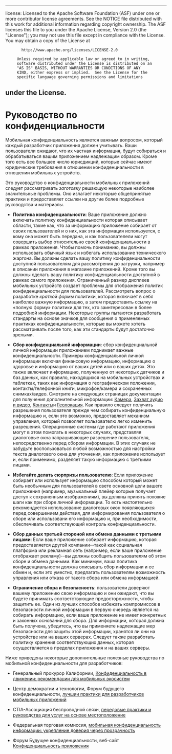 * * *

license: Licensed to the Apache Software Foundation (ASF) under one or more contributor license agreements. See the NOTICE file distributed with this work for additional information regarding copyright ownership. The ASF licenses this file to you under the Apache License, Version 2.0 (the "License"); you may not use this file except in compliance with the License. You may obtain a copy of the License at

           http://www.apache.org/licenses/LICENSE-2.0
    
         Unless required by applicable law or agreed to in writing,
         software distributed under the License is distributed on an
         "AS IS" BASIS, WITHOUT WARRANTIES OR CONDITIONS OF ANY
         KIND, either express or implied.  See the License for the
         specific language governing permissions and limitations
    

## under the License.

# Руководство по конфиденциальности

Мобильная конфиденциальность является важным вопросом, который каждый разработчик приложения должен учитывать. Ваши пользователи ожидают, что их частная информация, будут собираться и обрабатываться вашим приложением надлежащим образом. Кроме того есть все большее число юрисдикций, которые сейчас имеют юридические требования в отношении конфиденциальности в отношении мобильных устройств.

Это руководство о конфиденциальности мобильных приложений следует рассматривать *заготовку* решающую некоторые наиболее значительные проблемы. Оно излагает некоторые общепринятые практики и предоставляет ссылки на другие более подробные руководства и материалы.

*   **Политика конфиденциальности**: Ваше приложение должно включать политику конфиденциальности которая описывает области, такие как, что за информацию приложение собирает от своих пользователей и о них, как эта информация используется, с кому она может быть передана, и как пользователели могут совершить выбор относительно своей конфиденциальности в рамках приложения. Чтобы помочь пониманию, вы должны использовать обычный язык и избегать использование технического жаргона. Вы должны сделать вашу политику конфиденциальности доступной пользователям для рассмотрения до загрузки, например в описании приложения в магазине приложений. Кроме того вы должны сделать вашу политику конфиденциальности доступной в рамках самого приложения. Ограниченный размер дисплеев мобильных устройств создает проблемы для отображения политик конфиденциальности для пользователей. Рассмотреть вопрос о разработке *краткой формы* политики, которая включает в себя наиболее важную информацию, а затем предоставить ссылку на «полную форму» политики для тех, кто заинтересован в более подробной информации. Некоторые группы пытаются разработать стандарты на основе значков для сообщения о применяемых практиках конфиденциальности, которые вы можете хотеть рассматривать после того, как эти стандарты будут достаточно зрелыми.

*   **Сбор конфиденциальной информации**: сбор конфиденциальной личной информации приложением поднимает важные конфиденциальности. Примеры конфиденциальной личной информации включая финансовую информацию, информацию о здоровье и информацию от ваших детей или о ваших детях. Это также включает информацию, полученную от некоторых датчиков и баз данных, как правило, находящихся на мобильных устройствах и таблетках, таких как информация о географическом положении, контакты/телефонной книги, микрофон/камера и сохраненных снимках/видео. Смотрите на следующих страницах документации для получения дополнительной информации: [Камера][1], [Захват аудио и видео][2], [Контакты][3]и [Геолокация][4]. Как правило следует получить разрешения пользователя прежде чем собирать конфиденциальную информацию и, если это возможно, предоставляет механизм управления, который позволяет пользователю легко изменить разрешения. Операционные системы где работают приложения могут в этом помогать в некоторых случаях, представляя диалоговые окна запрашивающие разрешение пользователя, непосредственно перед сбором информации. В этих случаях не забудьте воспользоваться любой возможностью для настройки текста диалогового окна для уточнения, как приложение использует и, если применимо, разделяет такую информацию с третьими лицами.

*   **Избегайте делать сюрпризы пользователю**: Если приложение собирает или использует информацию способом который может быть необычным для пользователей в свете основной цели вашего приложения (например, музыкальный плейер которые получает доступ к сохраненным изображениям), вы должны принять похожие шаги как при сборе личной информации. То есть настоятельно рекомендуется использование диалоговых окон появляющихся перед совершением действия, для информирования пользователя о сборе или использовани его информацию и, при необходимости, обеспечивать соответствующий контроль конфиденциальности.

*   **Сбор данных третьей стороной или обмена данными с третьими лицами**: Если ваше приложение собирает информацию, которая предоставляется другой компании--такой как социальная платформа или рекламная сеть (например, если ваше приложение отображает рекламу)--вы должны сообщить пользователям об этом сборе и обмена данными. Как минимум, ваша политика конфиденциальности должна описывать сбор информации и ее обмен и, если это уместно, предлагать пользователям возможность управления или отказа от такого сбора или обмена информацией.

*   **Ограничение сбора и безопасность**: пользователи доверяют вашему приложению свою информацию и они ожидают, что вы будете принимать соответствующие предосторожности, чтобы защитить ее. Один из лучших способов избежать компромиссов в безопасности личной информации в первую очередь является на собирать информацию, если ваше приложение не имеет конкретных и законных оснований для сбора. Для информации, которая должна быть получена, убедитесь, что вы применяете надлежащие мер безопасности для защиты этой информации, хранятся ли они на устройстве или на ваших серверах. Следует также разработать политику хранения соответствующих данных, которая осуществляется в пределах приложения и на ваших серверы.

 [1]: cordova_camera_camera.md.html
 [2]: cordova_media_capture_capture.md.html
 [3]: cordova_contacts_contacts.md.html
 [4]: cordova_geolocation_geolocation.md.html

Ниже приведены некоторые дополнительные полезные руководства по мобильной конфиденциальности для разработчиков:

*   Генеральный прокурор Калифорнии, [Конфиденциальность в движении: рекомендации для мобильных экосистем][5]

*   Центр демократии и технологии, Форум будущего конфиденциальности, [ лучшии практики для разработчиков мобильных приложений][6]

*   CTIA-Ассоциация беспроводной связи, [передовые практики и руководства для услуг на основе местоположение][7]

*   Федеральная торговая комиссия, [мобильная конфиденциальность информации: укрепление доверия через прозрачность][8]

*   Форум Будущее конфиденциальности, веб-сайт [Конфиденциальность приложения][9]

 [5]: http://oag.ca.gov/sites/all/files/pdfs/privacy/privacy_on_the_go.pdf
 [6]: http://www.futureofprivacy.org/wp-content/uploads/Best-Practices-for-Mobile-App-Developers_Final.pdf
 [7]: http://www.ctia.org/business_resources/wic/index.cfm/AID/11300
 [8]: http://www.ftc.gov/os/2013/02/130201mobileprivacyreport.pdf
 [9]: http://www.applicationprivacy.org